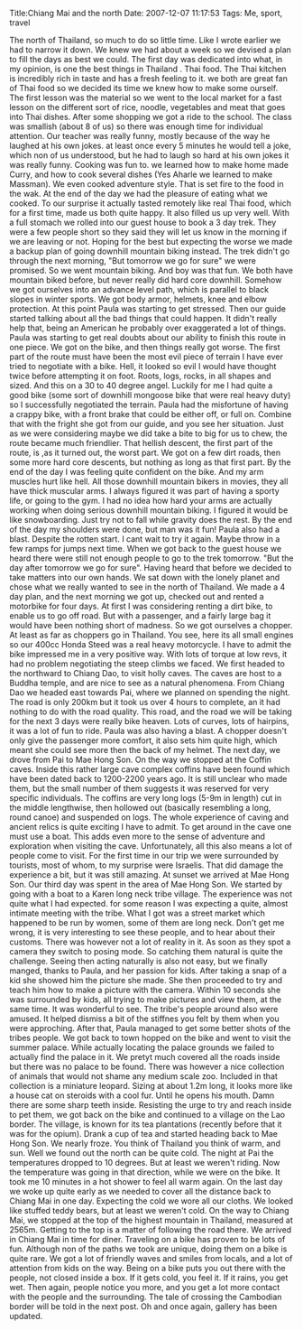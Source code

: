 Title:Chiang Mai and the north
Date: 2007-12-07 11:17:53
Tags: Me, sport, travel

The north of Thailand, so much to do so little time. Like I wrote earlier we
had to narrow it down. We knew we had about a week so we devised a plan to
fill the days as best we could. The first day was dedicated into what, in my
opinion, is one the best things in Thailand . Thai food. The Thai kitchen is
incredibly rich in taste and has a fresh feeling to it. we both are great fan
of Thai food so we decided its time we knew how to make some ourself. The
first lesson was the material so we went to the local market for a fast lesson
on the different sort of rice, noodle, vegetables and meat that goes into Thai
dishes. After some shopping we got a ride to the school. The class was
smallish (about 8 of us) so there was enough time for individual attention.
Our teacher was really funny, mostly because of the way he laughed at his own
jokes. at least once every 5 minutes he would tell a joke, which non of us
understood, but he had to laugh so hard at his own jokes it was really funny.
Cooking was fun to. we learned how to make home made Curry, and how to cook
several dishes (Yes Aharle we learned to make Massman). We even cooked
adventure style. That is set fire to the food in the wak. At the end of the
day we had the pleasure of eating what we cooked. To our surprise it actually
tasted remotely like real Thai food, which for a first time, made us both
quite happy. It also filled us up very well. With a full stomach we rolled
into our guest house to book a 3 day trek. They were a few people short so
they said they will let us know in the morning if we are leaving or not.
Hoping for the best but expecting the worse we made a backup plan of going
downhill mountain biking instead. The trek didn't go through the next morning,
"But tomorrow we go for sure" we were promised. So we went mountain biking.
And boy was that fun. We both have mountain biked before, but never really did
hard core downhill. Somehow we got ourselves into an advance level path, which
is parallel to black slopes in winter sports. We got body armor, helmets, knee
and elbow protection. At this point Paula was starting to get stressed. Then
our guide started talking about all the bad things that could happen. It
didn't really help that, being an American he probably over exaggerated a lot
of things. Paula was starting to get real doubts about our ability to finish
this route in one piece. We got on the bike, and then things really got worse.
The first part of the route must have been the most evil piece of terrain I
have ever tried to negotiate with a bike. Hell, it looked so evil I would have
thought twice before attempting it on foot. Roots, logs, rocks, in all shapes
and sized. And this on a 30 to 40 degree angel. Luckily for me I had quite a
good bike (some sort of downhill mongoose bike that were real heavy duty) so I
successfully negotiated the terrain. Paula had the misfortune of having a
crappy bike, with a front brake that could be either off, or full on. Combine
that with the fright she got from our guide, and you see her situation. Just
as we were considering maybe we did take a bite to big for us to chew, the
route became much friendlier. That hellish descent, the first part of the
route, is ,as it turned out, the worst part. We got on a few dirt roads, then
some more hard core descents, but nothing as long as that first part. By the
end of the day I was feeling quite confident on the bike. And my arm muscles
hurt like hell. All those downhill mountain bikers in movies, they all have
thick muscular arms. I always figured it was part of having a sporty life, or
going to the gym. I had no idea how hard your arms are actually working when
doing serious downhill mountain biking. I figured it would be like
snowboarding. Just try not to fall while gravity does the rest. By the end of
the day my shoulders were done, but man was it fun! Paula also had a blast.
Despite the rotten start. I cant wait to try it again. Maybe throw in a few
ramps for jumps next time. When we got back to the guest house we heard there
were still not enough people to go to the trek tomorrow. "But the day after
tomorrow we go for sure". Having heard that before we decided to take matters
into our own hands. We sat down with the lonely planet and chose what we
really wanted to see in the north of Thailand. We made a 4 day plan, and the
next morning we got up, checked out and rented a motorbike for four days. At
first I was considering renting a dirt bike, to enable us to go off road. But
with a passenger, and a fairly large bag it would have been nothing short of
madness. So we got ourselves a chopper. At least as far as choppers go in
Thailand. You see, here its all small engines so our 400cc Honda Steed was a
real heavy motorcycle. I have to admit the bike impressed me in a very
positive way. With lots of torque at low revs, it had no problem negotiating
the steep climbs we faced. We first headed to the northward to Chiang Dao, to
visit holly caves. The caves are host to a Buddha temple, and are nice to see
as a natural phenomena. From Chiang Dao we headed east towards Pai, where we
planned on spending the night. The road is only 200km but it took us over 4
hours to complete, an it had nothing to do with the road quality. This road,
and the road we will be taking for the next 3 days were really bike heaven.
Lots of curves, lots of hairpins, it was a lot of fun to ride. Paula was also
having a blast. A chopper doesn't only give the passenger more comfort, it
also sets him quite high, which meant she could see more then the back of my
helmet. The next day, we drove from Pai to Mae Hong Son. On the way we stopped
at the Coffin caves. Inside this rather large cave complex coffins have been
found which have been dated back to 1200-2200 years ago. It is still unclear
who made them, but the small number of them suggests it was reserved for very
specific individuals. The coffins are very long logs (5-9m in length) cut in
the middle lengthwise, then hollowed out (basically resembling a long, round
canoe) and suspended on logs. The whole experience of caving and ancient
relics is quite exciting I have to admit. To get around in the cave one must
use a boat. This adds even more to the sense of adventure and exploration when
visiting the cave. Unfortunately, all this also means a lot of people come to
visit. For the first time in our trip we were surrounded by tourists, most of
whom, to my surprise were Israelis. That did damage the experience a bit, but
it was still amazing. At sunset we arrived at Mae Hong Son. Our third day was
spent in the area of Mae Hong Son. We started by going with a boat to a Karen
long neck tribe village. The experience was not quite what I had expected. for
some reason I was expecting a quite, almost intimate meeting with the tribe.
What I got was a street market which happened to be run by women, some of them
are long neck. Don't get me wrong, it is very interesting to see these people,
and to hear about their customs. There was however not a lot of reality in it.
As soon as they spot a camera they switch to posing mode. So catching them
natural is quite the challenge. Seeing then acting naturally is also not easy,
but we finally manged, thanks to Paula, and her passion for kids. After taking
a snap of a kid she showed him the picture she made. She then proceeded to try
and teach him how to make a picture with the camera. Within 10 seconds she was
surrounded by kids, all trying to make pictures and view them, at the same
time. It was wonderful to see. The tribe's people around also were amused. It
helped dismiss a bit of the stiffnes you felt by them when you were
approching. After that, Paula managed to get some better shots of the tribes
people. We got back to town hopped on the bike and went to visit the summer
palace. While actually locating the palace grounds we failed to actually find
the palace in it. We pretyt much covered all the roads inside but there was no
palace to be found. There was however a nice collection of animals that would
not shame any medium scale zoo. Included in that collection is a miniature
leopard. Sizing at about 1.2m long, it looks more like a house cat on steroids
with a cool fur. Until he opens his mouth. Damn there are some sharp teeth
inside. Resisting the urge to try and reach inside to pet them, we got back on
the bike and continued to a village on the Lao border. The village, is known
for its tea plantations (recently before that it was for the opium). Drank a
cup of tea and started heading back to Mae Hong Son. We nearly froze. You
think of Thailand you think of warm, and sun. Well we found out the north can
be quite cold. The night at Pai the temperatures dropped to 10 degrees. But at
least we weren't riding. Now the temperature was going in that direction,
while we were on the bike. It took me 10 minutes in a hot shower to feel all
warm again. On the last day we woke up quite early as we needed to cover all
the distance back to Chiang Mai in one day. Expecting the cold we wore all our
cloths. We looked like stuffed teddy bears, but at least we weren't cold. On
the way to Chiang Mai, we stopped at the top of the highest mountain in
Thailand, measured at 2565m. Getting to the top is a matter of following the
road there. We arrived in Chiang Mai in time for diner. Traveling on a bike
has proven to be lots of fun. Although non of the paths we took are unique,
doing them on a bike is quite rare. We got a lot of friendly waves and smiles
from locals, and a lot of attention from kids on the way. Being on a bike puts
you out there with the people, not closed inside a box. If it gets cold, you
feel it. If it rains, you get wet. Then again, people notice you more, and you
get a lot more contact with the people and the surrounding. The tale of
crossing the Cambodian border will be told in the next post. Oh and once
again, gallery has been updated.

